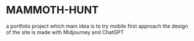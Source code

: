 # MAMMOTH-HUNT

a portfolio project which main idea is to try mobile first approach
the design of the site is made with Midjourney and ChatGPT